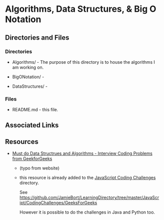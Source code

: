 # Algorithms, Data Structures, & Big O Notation

## Directories and Files

### Directories

- Algorithms/ - The purpose of this directory is to house the algorithms I am working on.

- BigONotation/ -

- DataStructures/ -

### Files

- README.md - this file.

## Associated Links

## Resources

- [Must do Data Structrues and Algorithms - Interview Coding Problems from GeekforGeeks](https://github.com/Avinash987/Coding)

  - (typo from website)

  - this resource is already added to the [JavaScript Coding Challenges](https://github.com/JamieBort/LearningDirectory/tree/master/JavaScript/CodingChallenges) directory.

    See https://github.com/JamieBort/LearningDirectory/tree/master/JavaScript/CodingChallenges/GeeksForGeeks

    However it is possible to do the challenges in Java and Python too.
